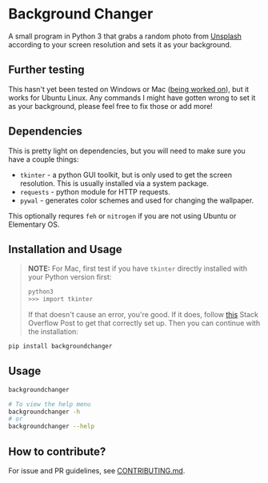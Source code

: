 # Background Changer
A small program in Python 3 that grabs a random photo from [Unsplash](https://unsplash.com) according to your screen resolution and sets it as your background.

## Further testing

This hasn't yet been tested on Windows or Mac ([being worked on](https://github.com/rugglcon/python-backgroundchanger/issues/1)), but it works for Ubuntu Linux. Any commands I might have gotten wrong to set it as your background, please feel free to fix those or add more!

## Dependencies
This is pretty light on dependencies, but you will need to make sure you have a couple things:

* `tkinter` - a python GUI toolkit, but is only used to get the screen resolution. This is usually installed via a system package.
* `requests` - python module for HTTP requests.
* `pywal` - generates color schemes and used for changing the wallpaper.

This optionally requres `feh` or `nitrogen` if you are not using Ubuntu or Elementary OS.

## Installation and Usage
> **NOTE:** For Mac, first test if you have `tkinter` directly installed with your Python version first:
> ```sh
> python3
> >>> import tkinter
> ```
> If that doesn't cause an error, you're good. If it does, follow [this](https://stackoverflow.com/a/60469203/9565946) Stack Overflow Post to get that correctly set up. Then you can continue with the installation:

```sh
pip install backgroundchanger
```

## Usage
```sh
backgroundchanger

# To view the help menu
backgroundchanger -h
# or
backgroundchanger --help
```


## How to contribute?

For issue and PR guidelines, see [CONTRIBUTING.md](CONTRIBUTING.md).
